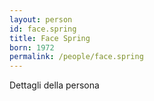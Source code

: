 ```yaml
---
layout: person
id: face.spring
title: Face Spring
born: 1972
permalink: /people/face.spring
---
```


Dettagli della persona 